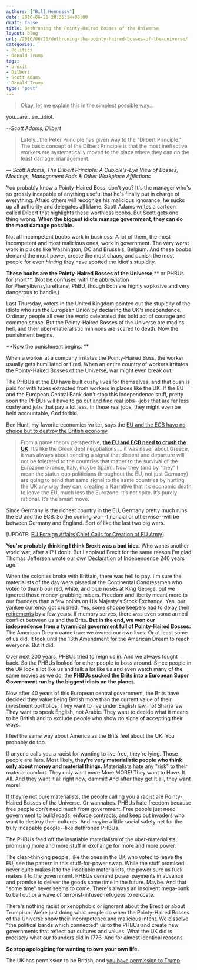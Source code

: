 ```yaml
---
authors: ["Bill Hennessy"]
date: 2016-06-26 20:36:14+00:00
draft: false
title: Dethroning the Pointy-Haired Bosses of the Universe
layout: blog
url: /2016/06/26/dethroning-the-pointy-haired-bosses-of-the-universe/
categories:
- Politics
- Donald Trump
tags:
- brexit
- Dilbert
- Scott Adams
- Donald Trump
type: "post"
---
```


> Okay, let me explain this in the simplest possible way...

you...are...an...idiot.



_--Scott Adams, Dilbert_



> Lately...the Peter Principle has given way to the "Dilbert Principle." The basic concept of the Dilbert Principle is that the most ineffective workers are systematically moved to the place where they can do the least damage: management.



_― Scott Adams, The Dilbert Principle: A Cubicle's-Eye View of Bosses, Meetings, Management Fads & Other Workplace Afflictions_

You probably know a Pointy-Haired Boss, don't you? It's the manager who's so grossly incapable of anything useful that he's finally put in charge of everything. Afraid others will recognize his malicious ignorance, he sucks up all authority and delegates all blame. Scott Adams writes a cartoon called Dilbert that highlights these worthless boobs. But Scott gets one thing wrong. **When the biggest idiots manage government, they can do the most damage possible.**

Not all incompetent boobs work in business. A lot of them, the most incompetent and most malicious ones, work in government. The very worst work in places like Washington, DC and Brussels, Belgium. And these boobs demand the most power, create the most chaos, and punish the most people for even _hinting_ they have spotted the idiot's stupidity.

**These boobs are the Pointy-Haired Bosses of the Universe**,** or PHBUs for short**. (Not be confused with the abbreviation for Phenylbenzylurethane, PhBU, though both are highly explosive and very dangerous to handle.)

Last Thursday, voters in the United Kingdom pointed out the stupidity of the idiots who run the European Union by declaring the UK's independence. Ordinary people all over the world celebrated this bold act of courage and common sense. But the Pointy-Haired Bosses of the Universe are mad as hell, and their uber-matieralistic mininons are scared to death. Now the punishment begins.

**Now the punishment begins. **

When a worker at a company irritates the Pointy-Haired Boss, the worker usually gets humiliated or fired. When an entire country of workers irritates the Pointy-Haired Bosses of the Universe, war might even break out.

The PHBUs at the EU have built cushy lives for themselves, and that cush is paid for with taxes extracted from workers in places like the UK. If the EU and the European Central Bank don't stop this independence stuff, pretty soon the PHBUs will have to go out and find real jobs--jobs that are far less cushy and jobs that pay a lot less. In these real jobs, they might even be held accountable, God forbid.

Ben Hunt, my favorite economics writer, says the [EU and the ECB have no choice but to destroy the British economy](https://www.salientpartners.com/epsilon-theory/waiting-for-humpty-dumpty/).



> From a game theory perspective, [**the EU and ECB need to crush the UK**](https://www.dailymail.co.uk/news/article-3662027/EU-stop-following-Britain-door-Merkel-warns-amid-market-fears-bloc-no-longer-governable-Brexit.html). It’s like the Greek debt negotiations … it was never about Greece, it was always about sending a signal that dissent and departure will not be tolerated to the countries that matter to the survival of the Eurozone (France, Italy, maybe Spain). Now they (and by “they” I mean the status quo politicians throughout the EU, not just Germany) are going to send that same signal to the same countries by hurting the UK any way they can, creating a Narrative that it’s economic death to leave the EU, much less the Eurozone. It’s not spite. It’s purely rational. It’s the smart move.



Since Germany is the richest country in the EU, Germany pretty much runs the EU and the ECB. So the coming war--financial or otherwise--will be between Germany and England. Sort of like the last two big wars.

[UPDATE: [EU Foreign Affairs Chief Calls for Creation of EU Army](https://www.breitbart.com/london/2016/06/27/foreign-chief-europe-needs-eu-army/)]

**You're probably thinking I think Brexit was a bad idea**. Who wants another world war, after all? I don't. But I applaud Brexit for the same reason I'm glad Thomas Jefferson wrote our own Declaration of Independence 240 years ago.

When the colonies broke with Brittain, there was hell to pay. I'm sure the materialists of the day were pissed at the Continental Congressmen who voted to thumb our red, white, and blue noses at King George, but we ignored those money-grubbing misers. Freedom and liberty meant more to our founders than a few points on His Majesty's Stock Exchange. Yes, our yankee currency got crushed. Yes, some [shoppe keepers had to delay their retirements](https://www.ushistory.org/us/14d.asp) by a few years. If memory serves, there was even some armed conflict between us and the Brits. **But in the end, we won our independence from a tyrannical government full of Pointy-Haired Bosses.** The American Dream came true: we owned our own lives. Or at least some of us did. It took until the 13th Amendment for the American Dream to reach everyone. But it did.

Over next 200 years, PHBUs tried to reign us in. And we always fought back. So the PHBUs looked for other people to boss around. Since people in the UK look a lot like us and talk a lot like us and even watch many of the same movies as we do, the **PHBUs sucked the Brits into a European Super Government run by the biggest idiots on the planet.**

Now after 40 years of this European central government, the Brits have decided they value being British more than the current value of their investment portfolios. They want to live under English law, not Sharia law. They want to speak English, not Arabic. They want to decide what it means to be British and to exclude people who show no signs of accepting their ways.

I feel the same way about America as the Brits feel about the UK. You probably do too.

If anyone calls you a racist for wanting to live free, they're lying. Those people are liars. Most likely, **they're very materialistic people who think only about money and material things.** Materialists hate any "risk" to their material comfort. They only want more More MORE! They want to Have. It. All. And they want it all right now, dammit! And after they get it all, they want more!

If they're not pure materialists, the people calling you a racist are Pointy-Haired Bosses of the Universe. Or wannabes. PHBUs hate freedom because free people don't need much from government. Free people just need government to build roads, enforce contracts, and keep out invaders who want to destroy their cultures. And maybe a little social safety net for the truly incapable people--like dethroned PHBUs.

The PHBUs feed off the insatiable materialism of the uber-materialists, promising more and more stuff in exchange for more and more power.

The clear-thinking people, like the ones in the UK who voted to leave the EU, see the pattern in this stuff-for-power swap. While the stuff promised never quite makes it to the insatiable materialists, the power sure as fuck makes it to the government. PHBUs demand power payments in advance and promise to deliver the goods some time in the future. Maybe. And that "some time" never seems to come. There's always an insolvent mega-bank to bail out or a wave of terrorist-infused refugees to relocate.

There's nothing racist or xenophobic or ignorant about the Brexit or about Trumpism. We're just doing what people do when the Pointy-Haired Bosses of the Universe show their incompetence and malicious intent. We dissolve "the political bands which connected" us to the PHBUs and create new governments that reflect our cultures and values. What the UK did is precisely what our founders did in 1776. And for almost identical reasons.

**So stop apologizing for wanting to own your own life.**

The UK has permission to be British, and [you have permission to Trump](https://hennessysview.com/2016/06/25/permission-to-trump/).
